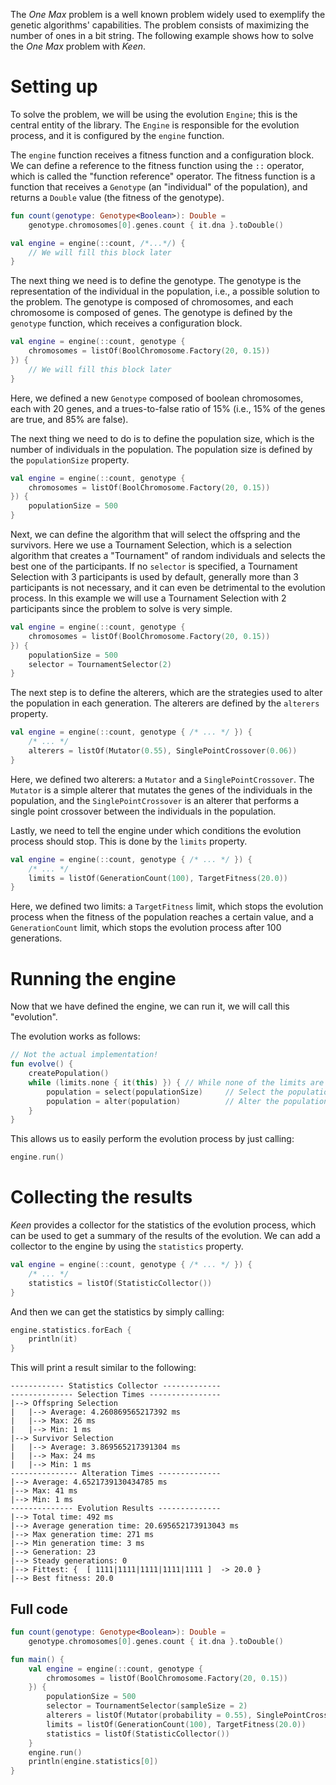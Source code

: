 The _One Max_ problem is a well known problem widely used to exemplify the genetic algorithms'
capabilities.
The problem consists of maximizing the number of ones in a bit string.
The following example shows how to solve the _One Max_ problem with _Keen_.

# Setting up

To solve the problem, we will be using the evolution ``Engine``; this is the central entity of the
library. The ``Engine`` is responsible for the evolution process, and it is configured by the
``engine`` function.

The ``engine`` function receives a fitness function and a configuration block. 
We can define a reference to the fitness function using the ``::`` operator, which is called the
"function reference" operator. The fitness function is a function that receives a ``Genotype`` (an 
"individual" of the population), and returns a ``Double`` value (the fitness of the genotype).

```kotlin
fun count(genotype: Genotype<Boolean>): Double =
    genotype.chromosomes[0].genes.count { it.dna }.toDouble()

val engine = engine(::count, /*...*/) {
    // We will fill this block later      
}
```

The next thing we need is to define the genotype. 
The genotype is the representation of the individual in the population, i.e., a possible solution to
the problem.
The genotype is composed of chromosomes, and each chromosome is composed of genes.
The genotype is defined by the ``genotype`` function, which receives a configuration block.

```kotlin
val engine = engine(::count, genotype {
    chromosomes = listOf(BoolChromosome.Factory(20, 0.15))
}) {
    // We will fill this block later          
}
```

Here, we defined a new ``Genotype`` composed of boolean chromosomes, each with 20 genes, and a 
trues-to-false ratio of 15% (i.e., 15% of the genes are true, and 85% are false).

The next thing we need to do is to define the population size, which is the number of individuals in
the population.
The population size is defined by the ``populationSize`` property.

```kotlin
val engine = engine(::count, genotype {
    chromosomes = listOf(BoolChromosome.Factory(20, 0.15))
}) {
    populationSize = 500
}
```

Next, we can define the algorithm that will select the offspring and the survivors.
Here we use a Tournament Selection, which is a selection algorithm that creates a "Tournament" of
random individuals and selects the best one of the participants.
If no ``selector`` is specified, a Tournament Selection with 3 participants is used by default, 
generally more than 3 participants is not necessary, and it can even be detrimental to the evolution
process.
In this example we will use a Tournament Selection with 2 participants since the problem to solve is
very simple.

```kotlin
val engine = engine(::count, genotype {
    chromosomes = listOf(BoolChromosome.Factory(20, 0.15))
}) {
    populationSize = 500
    selector = TournamentSelector(2)
}
```

The next step is to define the alterers, which are the strategies used to alter the population in
each generation. 
The alterers are defined by the ``alterers`` property.

```kotlin
val engine = engine(::count, genotype { /* ... */ }) {
    /* ... */
    alterers = listOf(Mutator(0.55), SinglePointCrossover(0.06))
}
```

Here, we defined two alterers: a ``Mutator`` and a ``SinglePointCrossover``. 
The ``Mutator`` is a simple alterer that mutates the genes of the individuals in the population,
and the ``SinglePointCrossover`` is an alterer that performs a single point crossover between the
individuals in the population.

Lastly, we need to tell the engine under which conditions the evolution process should stop. 
This is done by the ``limits`` property.

```kotlin
val engine = engine(::count, genotype { /* ... */ }) {
    /* ... */
    limits = listOf(GenerationCount(100), TargetFitness(20.0))
}
```

Here, we defined two limits: a ``TargetFitness`` limit, which stops the evolution process when
the fitness of the population reaches a certain value, and a ``GenerationCount`` limit,
which stops the evolution process after 100 generations.


# Running the engine

Now that we have defined the engine, we can run it, we will call this "evolution".

The evolution works as follows:
```kotlin
// Not the actual implementation!
fun evolve() {
    createPopulation()
    while (limits.none { it(this) }) { // While none of the limits are met
        population = select(populationSize)     // Select the population
        population = alter(population)          // Alter the population
    }
}
```

This allows us to easily perform the evolution process by just calling:
```kotlin
engine.run()
```

# Collecting the results

_Keen_ provides a collector for the statistics of the evolution process, which can be used to
get a summary of the results of the evolution.
We can add a collector to the engine by using the ``statistics`` property.

```kotlin
val engine = engine(::count, genotype { /* ... */ }) {
    /* ... */
    statistics = listOf(StatisticCollector())
}
```

And then we can get the statistics by simply calling:

```kotlin
engine.statistics.forEach {
    println(it)
}
```

This will print a result similar to the following:

```text
------------ Statistics Collector -------------
-------------- Selection Times ----------------
|--> Offspring Selection
|   |--> Average: 4.260869565217392 ms
|   |--> Max: 26 ms
|   |--> Min: 1 ms
|--> Survivor Selection
|   |--> Average: 3.869565217391304 ms
|   |--> Max: 24 ms
|   |--> Min: 1 ms
--------------- Alteration Times --------------
|--> Average: 4.6521739130434785 ms
|--> Max: 41 ms
|--> Min: 1 ms
-------------- Evolution Results --------------
|--> Total time: 492 ms
|--> Average generation time: 20.695652173913043 ms
|--> Max generation time: 271 ms
|--> Min generation time: 3 ms
|--> Generation: 23
|--> Steady generations: 0
|--> Fittest: {  [ 1111|1111|1111|1111|1111 ]  -> 20.0 }
|--> Best fitness: 20.0
```

## Full code

```kotlin
fun count(genotype: Genotype<Boolean>): Double =
    genotype.chromosomes[0].genes.count { it.dna }.toDouble()

fun main() {
    val engine = engine(::count, genotype {
        chromosomes = listOf(BoolChromosome.Factory(20, 0.15))
    }) {
        populationSize = 500
        selector = TournamentSelector(sampleSize = 2)
        alterers = listOf(Mutator(probability = 0.55), SinglePointCrossover(probability = 0.06))
        limits = listOf(GenerationCount(100), TargetFitness(20.0))
        statistics = listOf(StatisticCollector())
    }
    engine.run()
    println(engine.statistics[0])
}
```